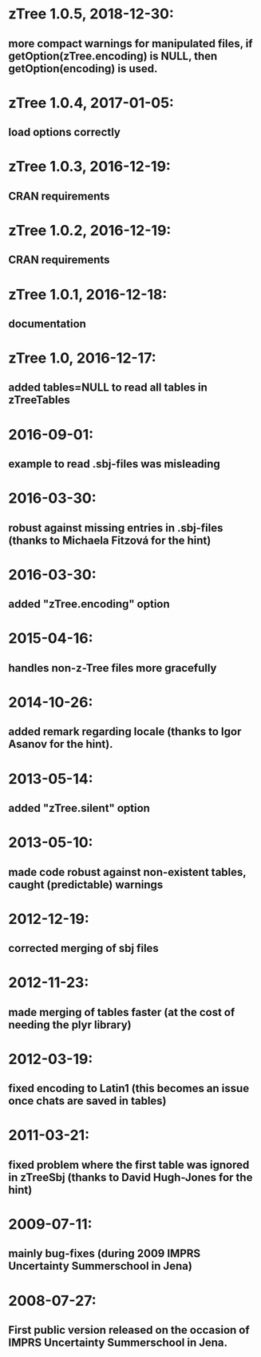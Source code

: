 # zTree 1.0.5, 2018-12-30:
## more compact warnings for manipulated files, if getOption(zTree.encoding) is NULL, then getOption(encoding) is used.
# zTree 1.0.4, 2017-01-05:
## load options correctly
# zTree 1.0.3, 2016-12-19:
## CRAN requirements
# zTree 1.0.2, 2016-12-19:
## CRAN requirements
# zTree 1.0.1, 2016-12-18:
## documentation
# zTree 1.0, 2016-12-17:
## added tables=NULL to read all tables in zTreeTables
# 2016-09-01:
## example to read .sbj-files was misleading
# 2016-03-30:
## robust against missing entries in .sbj-files (thanks to Michaela Fitzová for the hint)
# 2016-03-30:
## added "zTree.encoding" option
# 2015-04-16:
## handles non-z-Tree files more gracefully
# 2014-10-26:
## added remark regarding locale (thanks to Igor Asanov for the hint).
# 2013-05-14:
## added "zTree.silent" option
# 2013-05-10:
## made code robust against non-existent tables, caught (predictable) warnings
# 2012-12-19:
## corrected merging of sbj files
# 2012-11-23:
## made merging of tables faster (at the cost of needing the plyr library)
# 2012-03-19:
## fixed encoding to Latin1 (this becomes an issue once chats are saved in tables)
# 2011-03-21:
## fixed problem where the first table was ignored in zTreeSbj (thanks to David Hugh-Jones for the hint)
# 2009-07-11:
## mainly bug-fixes (during 2009 IMPRS Uncertainty Summerschool in Jena)
# 2008-07-27:
## First public version released on the occasion of IMPRS Uncertainty Summerschool in Jena.